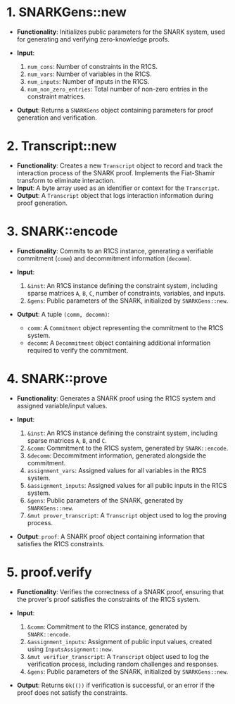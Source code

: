 # 1. SNARKGens::new
- **Functionality**: Initializes public parameters for the SNARK system, used for generating and verifying zero-knowledge proofs.
- **Input**:

  1. `num_cons`: Number of constraints in the R1CS.
  2. `num_vars`: Number of variables in the R1CS.
  3. `num_inputs`: Number of inputs in the R1CS.
  4. `num_non_zero_entries`: Total number of non-zero entries in the constraint matrices.

- **Output**: Returns a `SNARKGens` object containing parameters for proof generation and verification.

# 2. Transcript::new
- **Functionality**: Creates a new `Transcript` object to record and track the interaction process of the SNARK proof. Implements the Fiat-Shamir transform to eliminate interaction.
- **Input**: A byte array used as an identifier or context for the `Transcript`.
- **Output**: A `Transcript` object that logs interaction information during proof generation.

# 3. SNARK::encode
- **Functionality**: Commits to an R1CS instance, generating a verifiable commitment (`comm`) and decommitment information (`decomm`).
- **Input**:

  1. `&inst`: An R1CS instance defining the constraint system, including sparse matrices `A`, `B`, `C`, number of constraints, variables, and inputs.
  2. `&gens`: Public parameters of the SNARK, initialized by `SNARKGens::new`.
- **Output**:
  A tuple `(comm, decomm)`:
  - `comm`: A `Commitment` object representing the commitment to the R1CS system.
  - `decomm`: A `Decommitment` object containing additional information required to verify the commitment.

# 4. SNARK::prove
- **Functionality**: Generates a SNARK proof using the R1CS system and assigned variable/input values.
- **Input**:

  1. `&inst`: An R1CS instance defining the constraint system, including sparse matrices `A`, `B`, and `C`.
  2. `&comm`: Commitment to the R1CS system, generated by `SNARK::encode`.
  3. `&decomm`: Decommitment information, generated alongside the commitment.
  4. `assignment_vars`: Assigned values for all variables in the R1CS system.
  5. `&assignment_inputs`: Assigned values for all public inputs in the R1CS system.
  6. `&gens`: Public parameters of the SNARK, generated by `SNARKGens::new`.
  7. `&mut prover_transcript`: A `Transcript` object used to log the proving process.

- **Output**: `proof`: A SNARK proof object containing information that satisfies the R1CS constraints.

# 5. proof.verify
- **Functionality**: Verifies the correctness of a SNARK proof, ensuring that the prover's proof satisfies the constraints of the R1CS system.
- **Input**:

  1. `&comm`: Commitment to the R1CS instance, generated by `SNARK::encode`.
  2. `&assignment_inputs`: Assignment of public input values, created using `InputsAssignment::new`.
  3. `&mut verifier_transcript`: A `Transcript` object used to log the verification process, including random challenges and responses.
  4. `&gens`: Public parameters of the SNARK, initialized by `SNARKGens::new`.

- **Output**: Returns `Ok(())` if verification is successful, or an error if the proof does not satisfy the constraints.
